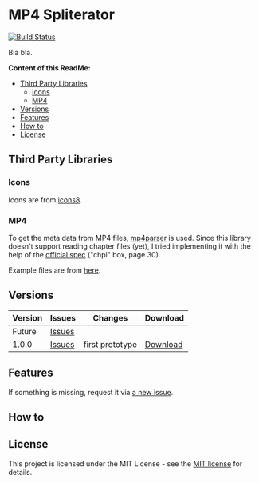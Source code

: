 # MP4 Spliterator

[![Build Status](https://travis-ci.org/slothsoft/mp4-spliterator.svg?branch=master)](https://travis-ci.org/slothsoft/mp4-spliterator)

Bla bla.



**Content of this ReadMe:**

- [Third Party Libraries](#third-party-libraries)
    - [Icons](#icons)
    - [MP4](#mp4)
- [Versions](#versions)
- [Features](#features)
- [How to](#how-to)
- [License](#license)


## Third Party Libraries

### Icons

Icons are from [icons8](https://icons8.de/).


### MP4

To get the meta data from MP4 files, [mp4parser](https://github.com/sannies/mp4parser) is used. Since this library doesn't support reading chapter files (yet), I tried implementing it with the help of the [official spec](https://www.adobe.com/content/dam/acom/en/devnet/flv/video_file_format_spec_v10.pdf) ("chpl" box, page 30).

Example files are from [here](http://techslides.com/sample-webm-ogg-and-mp4-video-files-for-html5).



##  Versions


| Version       | Issues | Changes       | Download      |
| ------------- | ------ | ------------- | ------------- |
| Future | [Issues](https://github.com/slothsoft/mp4-spliterator/issues) | | |
| 1.0.0 | [Issues](https://github.com/slothsoft/mp4-spliterator/milestone/1?closed=1) | first prototype | [Download](https://github.com/slothsoft/mp4-spliterator/releases/tag/1.0.0)



##  Features

If something is missing, request it via [a new issue](https://github.com/slothsoft/mp4-spliterator/issues/new).


## How to


## License

This project is licensed under the MIT License - see the [MIT license](LICENSE) for details.
